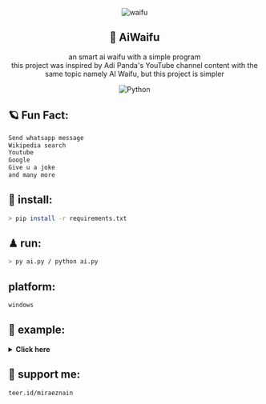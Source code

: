 <div align="center">

![waifu](https://user-images.githubusercontent.com/86060881/224974085-f92ff75f-b03c-47ff-9f9f-9a75d6165711.png)

<h2>🧩 AiWaifu</h2>
an smart ai waifu with a simple program <br> this project was inspired by Adi Panda's YouTube channel content with the same topic namely AI Waifu, but this project is simpler <br>
 
![Python](https://img.shields.io/badge/python-3670A0?style=plastic&logo=python&logoColor=ffdd54)
</div>

## 🪐 Fun Fact:
```zsh
Send whatsapp message
Wikipedia search 
Youtube
Google
Give u a joke
and many more
```

## 🎯 install:
```zsh
> pip install -r requirements.txt
```

## ♟ run:
```zsh
> py ai.py / python ai.py
```

## platform:
```zsh
windows
```

## 🚀 example:
<details>
<summary><b>Click here</b></summary> 
using vtubestudio software as a character intermediary
 
![ss](https://user-images.githubusercontent.com/86060881/224975752-77f6dc1a-a7ae-4bdc-b90e-daac24fe5d55.png)

</details>

## 🌌 support me:
```zsh
teer.id/miraeznain
```
